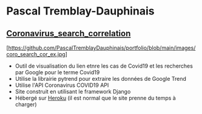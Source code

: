 # Pascal Tremblay-Dauphinais
## [Coronavirus_search_correlation](https://github.com/PascalTremblayDauphinais/Coronavirus_search_correlation)
[https://github.com/PascalTremblayDauphinais/portfolio/blob/main/images/coro_search_cor_ex.jpg]
- Outil de visualisation du lien etnre les cas de Covid19 et les recherches par Google pour le terme Covid19
- Utilise la librairie pytrend pour extraire les données de Google Trend
- Utilise l'API Coronavirus COVID19 API
- Site construit en utilisant le framework Django
- Hébergé sur [Heroku](https://coronavirus-search-correlation.herokuapp.com/) (il est normal que le site prenne du temps à charger)

